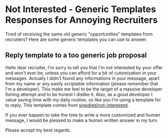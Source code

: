 # Not Interested - Generic Templates Responses for Annoying Recruiters

Tired of receiving the same old generic "opportunities" templates from recruiters? Here are some generic templates you can use to answer.

## Reply template to a too generic job proposal

Hello dear recruiter, I'm sorry to tell you that I'm not interested by your offer and won't ever be, unless you can afford for a bit of cutomization in your messages. Actually I didn't found any informations in your message, apart from my name or any easily scriptable information (please remember that I'm a developer). This make me feel to be the target of a massive developer fishing attempt and to be honest I dislike it. Also, as a good developer I value saving time with my daily routine, so like you I'm using a template for to reply. This template comes from [sinedied/not-interested](https://github.com/sinedied/not-interested).

If you ever happen to take the time to write a more customized and human message, I would be pleased to make a human written answer in my turn.

Please accept my best regards.
